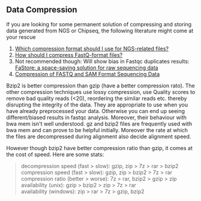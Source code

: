 ## Data Compression

If you are looking for some permanent solution of compressing and storing data generated from NGS or Chipseq, the following literature might come at your rescue

1. [Which compression format should I use for NGS-related files?](https://www.uppmax.uu.se/support-sv/faq/resources-faq/which-compression-format-should-i-use-for-ngs-related-files/)
2. [How should I compress FastQ-format files?](https://www.uppmax.uu.se/support-sv/faq/resources-faq/how-should-i-compress-fastq-format-files/)
3. Not recommended though: Will show bias in Fastqc duplicates results: [FaStore: a space-saving solution for raw sequencing data](https://academic.oup.com/bioinformatics/article/34/16/2748/4956350)
4. [Compression of FASTQ and SAM Format Sequencing Data](https://journals.plos.org/plosone/article?id=10.1371/journal.pone.0059190)

Bzip2 is better compression than gzip (have a better compression rato). The other compression techniques use lossy compression, use Quality scores to remove bad quality reads (<20), reordering the similar reads etc. thereby disrupting the integrity of the data. They are appropriate to use when you have already preprocessed your data. Otherwise you can end up seeing different/biased results in fastqc analysis. Moreover, their behaviour with bwa mem isn't well understood. gz and bzip2 files are frequently used with bwa mem and can prove to be helpful initially. Moreover the rate at which the files are decompressed during alignment also decide alignment speed. 

However though bzip2 have better compression ratio than gzip, it comes at the cost of speed. Here are some stats:

>decompression speed (fast > slow): gzip, zip > 7z > rar > bzip2 <br /> 
>compression speed (fast > slow): gzip, zip > bzip2 > 7z > rar <br />
>compression ratio (better > worse): 7z > rar, bzip2 > gzip > zip <br />
>availability (unix): gzip > bzip2 > zip > 7z > rar <br />
>availability (windows): zip > rar > 7z > gzip, bzip2 <br />
